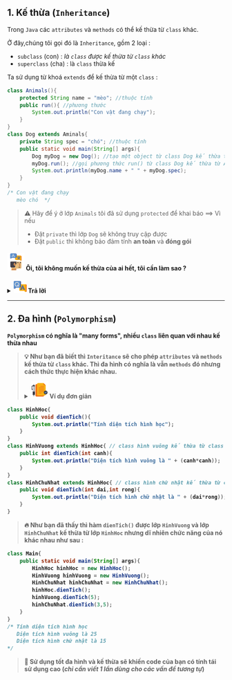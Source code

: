 ## 1. Kế thừa (`Inheritance`)

Trong `Java` các `attributes` và `methods` có thể kế thừa từ `class` khác.

Ở đây,chúng tôi gọi đó là `Inheritance`,  gồm 2 loại : 

- `subclass` (con) : *là `class` được kế thừa từ `class` khác*
- `superclass` (cha) : là `class` thừa kế

Ta sử dụng từ khoá `extends` để kế thừa từ một `class` : 

```java
class Animals(){
    protected String name = "mèo"; //thuộc tính
    public run(){ //phương thước
        System.out.println("Con vật đang chạy");
    }
}
class Dog extends Aminals{
    private String spec = "chó"; //thuộc tính
    public static void main(String[] args){
        Dog myDog = new Dog(); //tạo một object từ class Dog kế thừa từ Animals
        myDog.run(); //gọi phương thức run() từ class Dog kế thừa từ Animals
        System.out.println(myDog.name + " " + myDog.spec);
    }
}
/* Con vật đang chạy 
   mèo chó  */
```

> ⚠️ Hãy để ý ở lớp `Animals` tôi đã sử dụng `protected` để khai báo ==> Vì nếu 
> 
> - Đặt `private` thì lớp `Dog` sẽ không truy cập được
> - Đặt `public` thì không bảo đảm tính **an toàn** và **đóng gói**

#### ![Language Learningpng](https://raw.githubusercontent.com/Zenfection/Image/master/2021/02/02-14-14-12-Language%20Learning.png) Ôi, tôi không muốn kế thừa của ai hết, tôi cần làm sao ?

<details>
<summary><b><img src="https://raw.githubusercontent.com/Zenfection/Image/master/2021/02/01-13-25-05-Questions%20And%20Answers.png"> Trả lời</summary>

<br>

Sử dụng từ khoá `final` quốc dân thôi !!!

```java
final class Animals{
    //...
}
class Dog extends Animals{ // Dòng này sẽ lỗi ngay lập tức
    //...
}
```

> 💡 Nếu bạn cố gắng kế thừa lớp `Animals` thì sẽ lỗi ngay !!!

</details>

---

## 2. Đa hình (`Polymorphism`)

`Polymorphism` có nghĩa là "many forms", nhiều `class` liên quan với nhau **kế thừa** nhau

> 💡 Như bạn đã biết thì `Interitance` sẽ cho phép `attributes` và `methods` kế thừa từ `class` khác. Thì **đa hình** có nghĩa là vẫn `methods` đó nhưng cách thức thực hiện khác nhau.
> 
> <details>
> <summary><b><img src="https://raw.githubusercontent.com/Zenfection/Image/master/2021/02/02-11-21-10-Assignment.png"> Ví dụ đơn giản</b></summary>
> 
> 🔥 Hiểu đơn giản, cũng là hàm `dientich()` để tính **diện tích**, nhưng nếu bạn nhập thông số của **hình vuông** nó sẽ ra **diện tích hình vuông**, nhập thông số **hình chữ nhật** thì sẽ ra **diện tích hình chữ nhật**
> 
> </details>

```java
class HinhHoc{
    public void dienTich(){
        System.out.println("Tính diện tích hình học");
    }
}
class HinhVuong extends HinhHoc{ // class hình vuông kế thừa từ class hình học
    public int dienTich(int canh){ 
        System.out.println("Diện tích hình vuông là " + (canh*canh));
    }
}
class HinhChuNhat extends HinhHoc{ // class hình chữ nhật kế thừa từ class hình học
    public void dienTich(int dai,int rong){
        System.out.println("Diện tích hình chữ nhật là " + (dai*rong));
    }
}
```

> 🔥 Như bạn đã thấy thì hàm `dienTich()` được lớp `HinhVuong` và lớp `HinhChuNhat` kế thừa từ lớp `HinhHoc` nhưng dĩ nhiên chức năng của nó khác nhau như sau : 

```java
class Main{
    public static void main(String[] args){
        HinhHoc hinhHoc = new HinhHoc();
        HinhVuong hinhVuong = new HinhVuong();
        HinhChuNhat hinhChuNhat = new HinhChuNhat();
        hinhHoc.dienTich();
        hinhVuong.dienTich(5);
        hinhChuNhat.dienTich(3,5);
    }
}
/* Tính diện tích hình học
   Diện tích hình vuông là 25
   Diện tích hình chữ nhật là 15
*/
```

> 🚀 Sử dụng tốt **đa hình** và **kế thừa** sẽ khiến code của bạn có tính tái sử dụng cao (*chỉ cần viết 1 lần dùng cho các vấn đề tương tự*)
